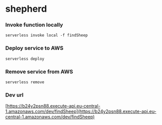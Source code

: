 # shepherd

### Invoke function locally

```
serverless invoke local -f findSheep
```

### Deploy service to AWS

```
serverless deploy 
```

### Remove service from AWS

```
serverless remove
```


### Dev url
 [https://b24y2psn88.execute-api.eu-central-1.amazonaws.com/dev/findSheep](https://b24y2psn88.execute-api.eu-central-1.amazonaws.com/dev/findSheep)